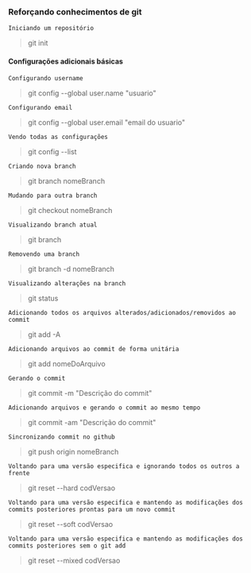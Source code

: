 ### Reforçando conhecimentos de git

`Iniciando um repositório`

> git init

#### Configurações adicionais básicas

`Configurando username`

> git config --global user.name "usuario"

`Configurando email`

> git config --global user.email "email do usuario"

`Vendo todas as configurações`

> git config --list

`Criando nova branch`

> git branch nomeBranch

`Mudando para outra branch`

> git checkout nomeBranch

`Visualizando branch atual`

> git branch

`Removendo uma branch`

> git branch -d nomeBranch

`Visualizando alterações na branch`

> git status

`Adicionando todos os arquivos alterados/adicionados/removidos ao commit`

> git add -A

`Adicionando arquivos ao commit de forma unitária`

> git add nomeDoArquivo

`Gerando o commit`

> git commit -m "Descrição do commit"

`Adicionando arquivos e gerando o commit ao mesmo tempo`

> git commit -am "Descrição do commit"

`Sincronizando commit no github`

> git push origin nomeBranch

`Voltando para uma versão especifica e ignorando todos os outros a frente`

> git reset --hard codVersao

`Voltando para uma versão especifica e mantendo as modificações dos commits posteriores prontas para um novo commit`
> git reset --soft codVersao

`Voltando para uma versão especifica e mantendo as modificações dos commits posteriores sem o git add`
> git reset --mixed codVersao
